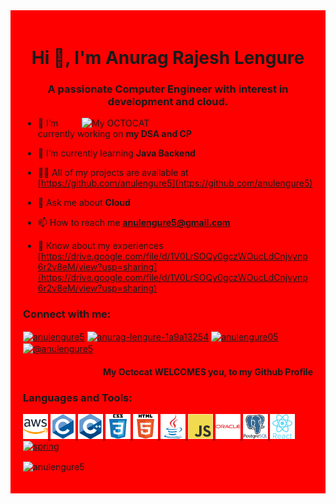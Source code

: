 <div style="background-color:#ff0000; padding:20px;">
  <!---![WhatsApp Image 2024-05-27 at 18 37 03_7226b55b](https://github.com/anulengure5/anulengure5/assets/114414659/d87c6355-edf8-4324-aeaa-70792764fe67)--->

<h1 align="center">Hi 👋, I'm Anurag Rajesh Lengure</h1>
<h3 align="center">A passionate Computer Engineer with interest in development and cloud.</h3>
<img align="right" alt="My OCTOCAT" width=370 src="https://github.com/anulengure5/anulengure5/assets/114414659/ffcc3681-e7e8-4452-ae1c-024fa4af2b8d">
                                                         

- 🔭 I’m currently working on **my DSA and CP**

- 🌱 I’m currently learning **Java Backend**

- 👨‍💻 All of my projects are available at [https://github.com/anulengure5](https://github.com/anulengure5)

- 💬 Ask me about **Cloud**

- 📫 How to reach me **anulengure5@gmail.com**

- 📄 Know about my experiences [https://drive.google.com/file/d/1V0LrSOQy0gczWOucLdCnjvynp6r2v8eM/view?usp=sharing](https://drive.google.com/file/d/1V0LrSOQy0gczWOucLdCnjvynp6r2v8eM/view?usp=sharing)

<h3 align="left">Connect with me:</h3>
<p align="left">
<a href="https://twitter.com/anulengure5" target="blank"><img align="center" src="https://raw.githubusercontent.com/rahuldkjain/github-profile-readme-generator/master/src/images/icons/Social/twitter.svg" alt="anulengure5" height="30" width="40" /></a>
<a href="https://linkedin.com/in/anurag-lengure-1a9a13254" target="blank"><img align="center" src="https://raw.githubusercontent.com/rahuldkjain/github-profile-readme-generator/master/src/images/icons/Social/linked-in-alt.svg" alt="anurag-lengure-1a9a13254" height="30" width="40" /></a>
<a href="https://instagram.com/anulengure05" target="blank"><img align="center" src="https://raw.githubusercontent.com/rahuldkjain/github-profile-readme-generator/master/src/images/icons/Social/instagram.svg" alt="anulengure05" height="30" width="40" /></a>
<a href="https://www.hackerrank.com/@anulengure5" target="blank"><img align="center" src="https://raw.githubusercontent.com/rahuldkjain/github-profile-readme-generator/master/src/images/icons/Social/hackerrank.svg" alt="@anulengure5" height="30" width="40" /></a>
</p>

<h4 align="right" >My Octocat WELCOMES you, to my Github Profile</h4>
<h3 align="left">Languages and Tools:</h3>
<p align="left"> <a href="https://aws.amazon.com" target="_blank" rel="noreferrer"> <img src="https://raw.githubusercontent.com/devicons/devicon/master/icons/amazonwebservices/amazonwebservices-original-wordmark.svg" alt="aws" width="40" height="40"/> </a> <a href="https://www.cprogramming.com/" target="_blank" rel="noreferrer"> <img src="https://raw.githubusercontent.com/devicons/devicon/master/icons/c/c-original.svg" alt="c" width="40" height="40"/> </a> <a href="https://www.w3schools.com/cpp/" target="_blank" rel="noreferrer"> <img src="https://raw.githubusercontent.com/devicons/devicon/master/icons/cplusplus/cplusplus-original.svg" alt="cplusplus" width="40" height="40"/> </a> <a href="https://www.w3schools.com/css/" target="_blank" rel="noreferrer"> <img src="https://raw.githubusercontent.com/devicons/devicon/master/icons/css3/css3-original-wordmark.svg" alt="css3" width="40" height="40"/> </a> <a href="https://www.w3.org/html/" target="_blank" rel="noreferrer"> <img src="https://raw.githubusercontent.com/devicons/devicon/master/icons/html5/html5-original-wordmark.svg" alt="html5" width="40" height="40"/> </a> <a href="https://www.java.com" target="_blank" rel="noreferrer"> <img src="https://raw.githubusercontent.com/devicons/devicon/master/icons/java/java-original.svg" alt="java" width="40" height="40"/> </a> <a href="https://developer.mozilla.org/en-US/docs/Web/JavaScript" target="_blank" rel="noreferrer"> <img src="https://raw.githubusercontent.com/devicons/devicon/master/icons/javascript/javascript-original.svg" alt="javascript" width="40" height="40"/> </a> <a href="https://www.oracle.com/" target="_blank" rel="noreferrer"> <img src="https://raw.githubusercontent.com/devicons/devicon/master/icons/oracle/oracle-original.svg" alt="oracle" width="40" height="40"/> </a> <a href="https://www.postgresql.org" target="_blank" rel="noreferrer"> <img src="https://raw.githubusercontent.com/devicons/devicon/master/icons/postgresql/postgresql-original-wordmark.svg" alt="postgresql" width="40" height="40"/> </a> <a href="https://reactjs.org/" target="_blank" rel="noreferrer"> <img src="https://raw.githubusercontent.com/devicons/devicon/master/icons/react/react-original-wordmark.svg" alt="react" width="40" height="40"/> </a> <a href="https://spring.io/" target="_blank" rel="noreferrer"> <img src="https://www.vectorlogo.zone/logos/springio/springio-icon.svg" alt="spring" width="40" height="40"/> </a> </p>

<p><img align="center" src="https://github-readme-stats.vercel.app/api/top-langs?username=anulengure5&show_icons=true&locale=en&layout=compact" alt="anulengure5" /></p>
</div>
